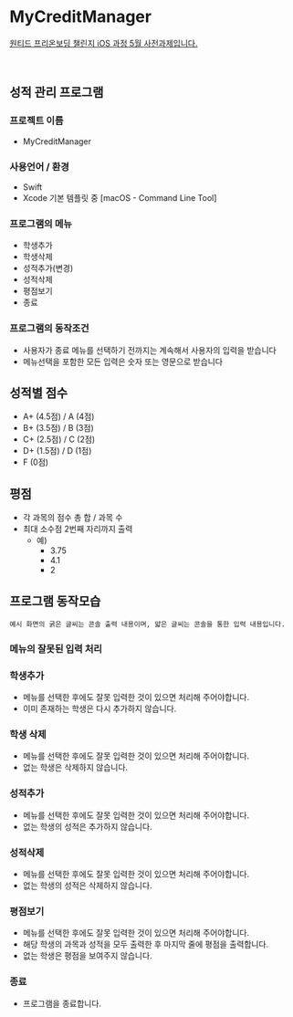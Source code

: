 # MyCreditManager
[원티드 프리온보딩 챌린지 iOS 과정 5월 사전과제입니다.](https://www.wanted.co.kr/events/pre_challenge_ios_3)

 <br/>
 
## 성적 관리 프로그램

### **프로젝트 이름**
 - MyCreditManager

### **사용언어 / 환경**
 - Swift
 - Xcode 기본 템플릿 중 [macOS - Command Line Tool]
 
### **프로그램의 메뉴**
- 학생추가
- 학생삭제
- 성적추가(변경)
- 성적삭제
- 평점보기
- 종료

### **프로그램의 동작조건**

- 사용자가 종료 메뉴를 선택하기 전까지는 계속해서 사용자의 입력을 받습니다
- 메뉴선택을 포함한 모든 입력은 숫자 또는 영문으로 받습니다

## 성적별 점수

- A+ (4.5점) / A (4점)
- B+ (3.5점) / B (3점)
- C+ (2.5점) / C (2점)
- D+ (1.5점) / D (1점)
- F (0점)

## 평점

- 각 과목의 점수 총 합 / 과목 수
- 최대 소수점 2번째 자리까지 출력
    - 예)
        - 3.75
        - 4.1
        - 2
 
 
## **프로그램 동작모습**

`예시 화면의 굵은 글씨는 콘솔 출력 내용이며, 얇은 글씨는 콘솔을 통한 입력 내용입니다.`

### **메뉴의 잘못된 입력 처리**



### **학생추가**

- 메뉴를 선택한 후에도 잘못 입력한 것이 있으면 처리해 주어야합니다.
- 이미 존재하는 학생은 다시 추가하지 않습니다.



### **학생 삭제**

- 메뉴를 선택한 후에도 잘못 입력한 것이 있으면 처리해 주어야합니다.
- 없는 학생은 삭제하지 않습니다.



### **성적추가**

- 메뉴를 선택한 후에도 잘못 입력한 것이 있으면 처리해 주어야합니다.
- 없는 학생의 성적은 추가하지 않습니다.





### **성적삭제**

- 메뉴를 선택한 후에도 잘못 입력한 것이 있으면 처리해 주어야합니다.
- 없는 학생의 성적은 삭제하지 않습니다.



### **평점보기**

- 메뉴를 선택한 후에도 잘못 입력한 것이 있으면 처리해 주어야합니다.
- 해당 학생의 과목과 성적을 모두 출력한 후 마지막 줄에 평점을 출력합니다.
- 없는 학생은 평점을 보여주지 않습니다.



### **종료**

- 프로그램을 종료합니다.


